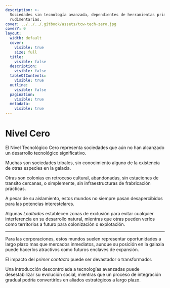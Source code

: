 ```yaml
---
description: >-
  Sociedades sin tecnología avanzada, dependientes de herramientas primitivas o
  rudimentarias.
cover: ../../../.gitbook/assets/tcw-tech-zero.jpg
coverY: 0
layout:
  width: default
  cover:
    visible: true
    size: full
  title:
    visible: false
  description:
    visible: false
  tableOfContents:
    visible: true
  outline:
    visible: false
  pagination:
    visible: true
  metadata:
    visible: true
---
```


# Nivel Cero

El Nivel Tecnológico Cero representa sociedades que aún no han alcanzado un desarrollo tecnológico significativo.

Muchas son sociedades tribales, sin conocimiento alguno de la existencia de otras especies en la galaxia.

Otras son colonias en retroceso cultural, abandonadas, sin estaciones de transito cercanas, o simplemente, sin infraestructuras de frabricación prácticas.

A pesar de su aislamiento, estos mundos no siempre pasan desapercibidos para las potencias interestelares.

Algunas _Lealtades_ establecen zonas de exclusión para evitar cualquier interferencia en su desarrollo natural, mientras que otras pueden verlos como territorios a futuro para colonización o explotación.

***

Para las corporaciones, estos mundos suelen representar oportunidades a largo plazo mas que mercados inmediatos, aunque su posición en la galaxia puede hacerlos atractivos como futuros enclaves de expansión.

El impacto del _primer contacto_ puede ser devastador o transformador.

Una introducción descontrolada a tecnologías avanzadas puede desestabilizar su evolución social, mientras que un proceso de integración gradual podría convertirlos en aliados estratégicos a largo plazo.
